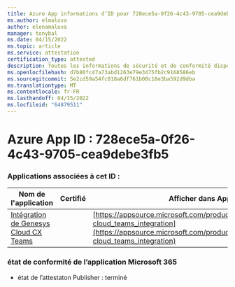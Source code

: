 ```yaml
---
title: Azure App informations d’ID pour 728ece5a-0f26-4c43-9705-cea9debe3fb5
ms.author: elmalova
author: elenamalova
manager: tonybal
ms.date: 04/15/2022
ms.topic: article
ms.service: attestation
certification_type: attested
description: Toutes les informations de sécurité et de conformité disponibles pour 728ece5a-0f26-4c43-9705-cea9debe3fb5.
ms.openlocfilehash: d7b80fc47a73abd1263e79e3475fb2c9168586eb
ms.sourcegitcommit: 5e2cd59a54fc018a6df761b00c18e3ba592d9dba
ms.translationtype: MT
ms.contentlocale: fr-FR
ms.lasthandoff: 04/15/2022
ms.locfileid: "64879511"
---
```

# <a name="azure-app-id-728ece5a-0f26-4c43-9705-cea9debe3fb5"></a>Azure App ID : 728ece5a-0f26-4c43-9705-cea9debe3fb5


### <a name="apps-associated-with-this-id"></a>Applications associées à cet ID :
| **Nom de l'application** | **Certifié** | **Afficher dans AppSource** |
|--------------|---------------|-----------------------|
| [Intégration de Genesys Cloud CX Teams](../forward/genesyslabs.genesys-cloud_teams_integration.md) |  | [https://appsource.microsoft.com/product/office/genesyslabs.genesys-cloud_teams_integration](https://appsource.microsoft.com/product/office/genesyslabs.genesys-cloud_teams_integration) |

### <a name="microsoft-365-app-compliance-status"></a>état de conformité de l’application Microsoft 365
- état de l’attestaton Publisher : terminé
